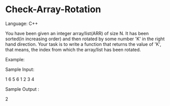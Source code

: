 # Check-Array-Rotation

Language: C++

You have been given an integer array/list(ARR) of size N. It has been sorted(in increasing order) and then rotated by some number 'K' in the right hand direction.
Your task is to write a function that returns the value of 'K', that means, the index from which the array/list has been rotated.

Example:

Sample Input:

1
6
5 6 1 2 3 4

Sample Output :

2
